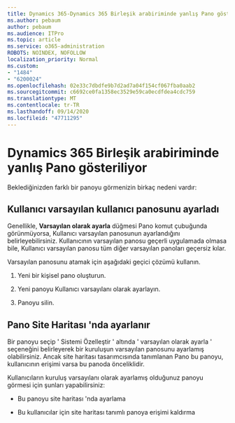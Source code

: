 ```yaml
---
title: Dynamics 365-Dynamics 365 Birleşik arabiriminde yanlış Pano gösteriliyor
ms.author: pebaum
author: pebaum
ms.audience: ITPro
ms.topic: article
ms.service: o365-administration
ROBOTS: NOINDEX, NOFOLLOW
localization_priority: Normal
ms.custom:
- "1484"
- "6200024"
ms.openlocfilehash: 02e33c7dbdfe9b7d2ad7a04f154cf067fba0aab2
ms.sourcegitcommit: c6692ce0fa1358ec3529e59ca0ecdfdea4cdc759
ms.translationtype: MT
ms.contentlocale: tr-TR
ms.lasthandoff: 09/14/2020
ms.locfileid: "47711295"
---
```

# <a name="wrong-dashboard-shows-in-dynamics-365-unified-interface"></a>Dynamics 365 Birleşik arabiriminde yanlış Pano gösteriliyor

Beklediğinizden farklı bir panoyu görmenizin birkaç nedeni vardır:

## <a name="the-user-has-set-a-user-default-dashboard"></a>Kullanıcı varsayılan kullanıcı panosunu ayarladı 

Genellikle, **Varsayılan olarak ayarla** düğmesi Pano komut çubuğunda görünmüyorsa, Kullanıcı varsayılan panosunun ayarlandığını belirleyebilirsiniz. Kullanıcının varsayılan panosu geçerli uygulamada olmasa bile, Kullanıcı varsayılan panosu tüm diğer varsayılan panoları geçersiz kılar.

Varsayılan panosunu atamak için aşağıdaki geçici çözümü kullanın.

1. Yeni bir kişisel pano oluşturun.

2. Yeni panoyu Kullanıcı varsayılanı olarak ayarlayın.

3. Panoyu silin.

## <a name="the-dashboard-is-set-in-the-sitemap"></a>Pano Site Haritası 'nda ayarlanır

Bir panoyu seçip ' Sistemi Özelleştir ' altında ' varsayılan olarak ayarla ' seçeneğini belirleyerek bir kuruluşun varsayılan panosunu ayarlamış olabilirsiniz. Ancak site haritası tasarımcısında tanımlanan Pano bu panoyu, kullanıcının erişimi varsa bu panoda önceliklidir.

Kullanıcıların kuruluş varsayılanı olarak ayarlamış olduğunuz panoyu görmesi için şunları yapabilirsiniz:

* Bu panoyu site haritası 'nda ayarlama

* Bu kullanıcılar için site haritası tanımlı panoya erişimi kaldırma
